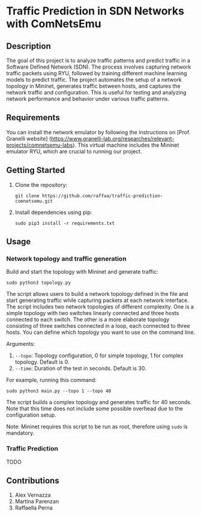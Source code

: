 # Traffic Prediction in SDN Networks with ComNetsEmu

## Description

The goal of this project is to analyze traffic patterns and predict traffic in a Software Defined Network (SDN). The process involves capturing network traffic packets using RYU, followed by training different machine learning models to predict traffic. The project automates the setup of a network topology in Mininet, generates traffic between hosts, and captures the network traffic and configuration. This is useful for testing and analyzing network performance and behavior under various traffic patterns.

## Requirements

You can install the network emulator by following the instructions on [Prof. Granelli website] (https://www.granelli-lab.org/researches/relevant-projects/comnetsemu-labs). This virtual machine includes the Mininet emulator RYU, which are crucial to running our project.

## Getting Started

1. Clone the repository:
    ```
    git clone https://github.com/raffaa/traffic-prediction-comnetsemu.git
    ```
2. Install dependencies using pip:
    ```
    sudo pip3 install -r requirements.txt
    ```

## Usage

### Network topology and traffic generation

Build and start the topology with Mininet and generate traffic:
```
sudo python3 topology.py
```
The script allows users to build a network topology defined in the file and start generating traffic while capturing packets at each network interface. The script includes two network topologies of different complexity. One is a simple topology with two switches linearly connected and three hosts connected to each switch. The other is a more elaborate topology consisting of three switches connected in a loop, each connected to three hosts. You can define which topology you want to use on the command line.

Arguments:
1. ```--topo```: Topology configuration, 0 for simple topology, 1 for complex topology. Default is 0.
2. ```--time```: Duration of the test in seconds. Default is 30.

For example, running this command:
```
sudo python3 main.py --topo 1 --topo 40
```
The script builds a complex topology and generates traffic for 40 seconds. Note that this time does not include some possible overhead due to the configuration setup.

Note: Mininet requires this script to be run as root, therefore using ```sudo``` is mandatory.

### Traffic Prediction

TODO

## Contributions
1. Alex Vernazza
2. Martina Parenzan
3. Raffaella Perna